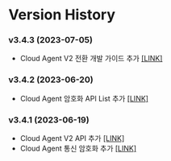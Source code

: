 # **Version History**

### v3.4.3 (2023-07-05)
- Cloud Agent V2 전환 개발 가이드 추가 [[LINK]](/web_console_guide/#10-v2-api)

### v3.4.2 (2023-06-20)
- Cloud Agent 암호화 API List 추가 [[LINK]](/open_api_list/#api-list)


### v3.4.1 (2023-06-19)
- Cloud Agent V2 API 추가 [[LINK]](/open_api_list/#rest-api-method)
- Cloud Agent 통신 암호화 추가 [[LINK]](/web_console_signup/#3-2)


